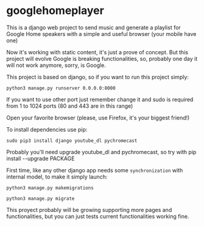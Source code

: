 # googlehomeplayer
This is a django web project to send music and generate a playlist for Google Home speakers with a simple and useful browser (your mobile have one)

Now it's working with static content, it's just a prove of concept. But this project will evolve
Google is breaking functionalities, so, probably one day it will not work anymore, sorry, is Google.

This project is based on django, so if you want to run this project simply:

`python3 manage.py runserver 0.0.0.0:8000`

If you want to use other port just remember change it and sudo is required from 1 to 1024 ports (80 and 443 are in this range)

Open your favorite browser (please, use Firefox, it's your biggest friend!)

To install dependencies use pip:

`sudo pip3 install django youtube_dl pychromecast`

Probably you'll need upgrade youtube_dl and pychromecast, so try with pip install --upgrade PACKAGE

First time, like any other django app needs some `synchronization` with internal model, to make it simply launch:

`python3 manage.py makemigrations`

`python3 manage.py migrate`

This proyect probably will be growing supporting more pages and functionalities, but you can just tests current functionalities working fine.

